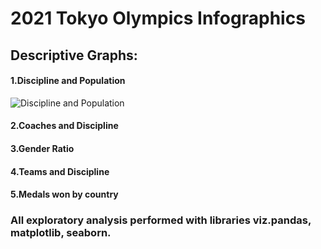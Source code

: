 # 2021 Tokyo Olympics Infographics
## Descriptive Graphs:
#### 1.Discipline and Population
![Discipline and Population](https://user-images.githubusercontent.com/86224563/133128068-ef6b44c9-d6d3-4007-9bdc-5baab42a3b9c.png)
#### 2.Coaches and Discipline

#### 3.Gender Ratio

#### 4.Teams and Discipline

#### 5.Medals won by country


### All exploratory analysis performed with libraries viz.pandas, matplotlib, seaborn.
